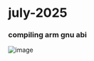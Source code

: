 # july-2025

### compiling arm gnu abi
![image](/assets/15fd0bb09202c24cb3b940c8806134c187da160f89abf4cd8b3bbf4cca3ee74d20c17ca74aea0b44066d9a2d4ab90f58aea12e27324a1a61c72d8db0.png)